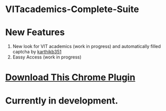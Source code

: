 # VITacademics-Complete-Suite


# New Features

1. New look for VIT academics (work in progress) and automatically filled captcha by [karthikb351](https://github.com/karthikb351/AutoCaptcha-for-VITacademics/)
2. Eassy Access (work in progress)


# [Download This Chrome Plugin](https://chrome.google.com/webstore/detail/autocaptcha-for-vit-unive/nijecnmimhpeklpmjfeibapgmlaphanj)
# Currently in development.
